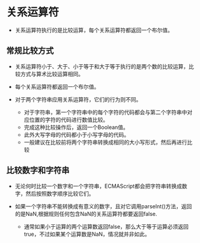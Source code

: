 # 关系运算符

- 关系运算符执行的是比较运算，每个关系运算符都返回一个布尔值。

## 常规比较方式

- 关系运算符小于、大于、小于等于和大于等于执行的是两个数的比较运算，比较方式与算术比较运算相同。

- 每个关系运算符都返回一个布尔值。

- 对于两个字符串应用关系运算符，它们的行为则不同。
  - 对于字符串，第一个字符串中的每个字符的代码都会与第二个字符串中对应位置的字符的代码进行数值比较。
  - 完成这种比较操作后，返回一个Boolean值。
  - 此外大写字母的代码都小于小写字母的代码。
  - 一般建议在比较前将两个字符串转换成相同的大小写形式，然后再进行比较

## 比较数字和字符串

- 无论何时比较一个数字和一个字符串，ECMAScript都会把字符串转换成数字，然后按照数字顺序比较它们。

- 如果一个字符串不能转换成有意义的数字，且对它调用parseInt()方法，返回的是NaN,根据规则任何包含NaN的关系运算符都要返回false.
  - 通常如果小于运算的两个运算数返回false，那么大于等于运算必须返回true，不过如果某个运算数是NaN，情况就并非如此。